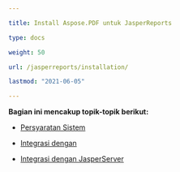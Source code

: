 ```yaml
---

title: Install Aspose.PDF untuk JasperReports

type: docs

weight: 50

url: /jasperreports/installation/

lastmod: "2021-06-05"

---
```




**Bagian ini mencakup topik-topik berikut:**



- [Persyaratan Sistem](/pdf/jasperreports/system-requirements/)

- [Integrasi dengan ](/pdf/jasperreports/integration-with-jasperreports/)

- [Integrasi dengan JasperServer](/pdf/jasperreports/integration-with-jasperserver/)